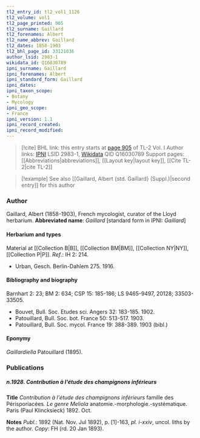 ```yaml
---
tl2_entry_id: tl2_vol1_1126
tl2_volume: vol1
tl2_page_printed: 905
tl2_surname: Gaillard
tl2_forenames: Albert
tl2_name_abbrev: Gaillard
tl2_dates: 1858-1903
tl2_bhl_page_id: 33121036
author_lsid: 2983-1
wikidata_id: Q16030789
ipni_surname: Gaillard
ipni_forenames: Albert
ipni_standard_form: Gaillard
ipni_dates: 
ipni_taxon_scope: 
- Botany
- Mycology
ipni_geo_scope: 
- France
ipni_version: 1.1
ipni_record_created: 
ipni_record_modified:
---
```


> [!cite] BHL link: this entry starts at [page 905](https://www.biodiversitylibrary.org/page/33121036) of TL-2 Vol. I
> Author links: [IPNI](https://www.ipni.org/a/2983-1) LSID 2983-1, [Wikidata](https://www.wikidata.org/wiki/Q16030789) QID Q16030789
> Support pages: [[Abbreviations|abbreviations]], [[Layout key|layout key]], [[Cite TL-2|cite TL-2]]

> [!example] See also [[Gaillard, Albert {std. Gaillard} (Suppl.)|second entry]] for this author

### Author

Gaillard, Albert (1858-1903), French mycologist, curator of the Lloyd herbarium. 
**Abbreviated name**: *Gaillard* \[standard form in IPNI: *Gaillard*\]

#### Herbarium and types

Material at [[Collection B|B]], [[Collection BM|BM]], [[Collection NY|NY]], [[Collection P|P]].
*Ref*.: IH 2: 214.
- Urban, Gesch. Berlin-Dahlem 275. 1916.

#### Bibliography and biography

Barnhart 2: 23; BM 2: 634; CSP 15: 185-186; LS 9465-9497, 20128; 33503-33505.
- Bouvet, Bull. Soc. Etudes sci. Angers 32: 183-185. 1902.
- Patouillard, Bull. Soc. bot. France 50: 513-517. 1903.
- Patouillard, Bull. Soc. mycol. France 19: 388-389. 1903 (bibl.)

#### Eponymy

*Gaillardiella* Patouillard (1895).

### Publications

##### n.1928. Contribution à l'étude des champignons inférieurs

**Title**
*Contribution à l'étude des champignons inférieurs* famille des Périsporiacées. *Le genre Meliola* anatomie.-morphologie.-systématique. Paris (Paul Klincksieck) 1892. Oct.

**Notes**
*Publ*.: 1892 (Nat. Nov. Jul 1892), p. \[1\]-163, *pl. i-xxiv*, uncol. liths by the author. *Copy*: FH (rd. 20 Jan 1893).

